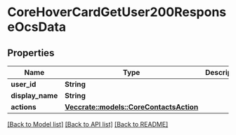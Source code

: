 # CoreHoverCardGetUser200ResponseOcsData

## Properties

Name | Type | Description | Notes
------------ | ------------- | ------------- | -------------
**user_id** | **String** |  | 
**display_name** | **String** |  | 
**actions** | [**Vec<crate::models::CoreContactsAction>**](CoreContactsAction.md) |  | 

[[Back to Model list]](../README.md#documentation-for-models) [[Back to API list]](../README.md#documentation-for-api-endpoints) [[Back to README]](../README.md)


